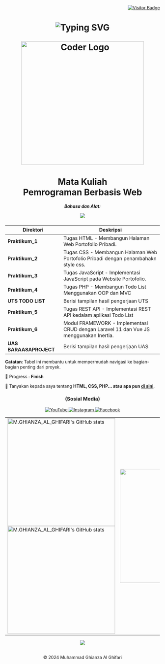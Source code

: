 <div align="right">
    <a href="https://visitor-badge.laobi.icu/badge?page_id=220660121058.PBW-IF-VD">
        <img src="https://visitor-badge.laobi.icu/badge?page_id=220660121058.PBW-IF-VD&title=Dikunjungi" alt="Visitor Badge" />
    </a>
</div>

<h1 align="Center">
    <img src="https://readme-typing-svg.herokuapp.com?font=Times+New+Roman&pause=1000&color=24F700&center=true&vCenter=true&width=435&lines=Hai+%F0%9F%91%8B+Saya+Muhammad+Ghianza+Al+Ghifari!" alt="Typing SVG" /></a>
    <p align="center">
    <img src="https://user-images.githubusercontent.com/74038190/225813708-98b745f2-7d22-48cf-9150-083f1b00d6c9.gif" alt="Coder Logo" width="400">
</h1>

<h1 align="center"><a>Mata Kuliah
<br>Pemrograman Berbasis Web</a></br></h1>

<h5 align="center">Bahasa dan Alat:
<p align="center">
    <a href="https://skillicons.dev">
        <img src="https://skillicons.dev/icons?i=html,css,js,react,vue,nodejs,java,php,mysql,git,figma,laravel" />
    </a>
</p>
</h5>



| **Direktori**               | **Deskripsi**                                                                           |
|-----------------------------|-----------------------------------------------------------------------------------------|
| **Praktikum_1**             | Tugas HTML - Membangun Halaman Web Portofolio Pribadi.                                  |
| **Praktikum_2**             | Tugas CSS - Membangun Halaman Web Portofolio Pribadi dengan penambahakn style css.      |
| **Praktikum_3**             | Tugas JavaScript - Implementasi JavaScript pada Website Portofolio.                     |
| **Praktikum_4**             | Tugas PHP - Membangun Todo List Menggunakan OOP dan MVC                                 |
| **UTS TODO LIST**           | Berisi tampilan hasil pengerjaan UTS                                                    |
| **Praktikum_5**             | Tugas REST API - Implementasi REST API kedalam aplikasi Todo List                       |
| **Praktikum_6**             | Modul FRAMEWORK - Implementasi CRUD dengan Laravel 11 dan Vue JS menggunakan Inertia.   |
| **UAS BARAASAPROJECT**      | Berisi tampilan hasil pengerjaan UAS                                                    |

                                                                                   

**Catatan**: Tabel ini membantu untuk mempermudah navigasi ke bagian-bagian penting dari proyek.

 
🌱 Progress : **Finish**

💬 Tanyakan kepada saya tentang **HTML, CSS, PHP... atau apa pun [di sini](https://github.com/220660121058/PBW-IF-VD/issues)**.

 </div>
 
<h3 align="center">(Sosial Media)</h3>
 <div align="center"> 
<a href="https://youtube.com/@MuhammadGhianzaAlGhifariUNSAP" target="_blank">
    <img src="https://img.shields.io/badge/YouTube-FF0000?style=for-the-badge&logo=youtube&logoColor=white" alt="YouTube" />
</a>

  <a href="https://www.instagram.com/ghianza_al_ghifari" target="_blank">
    <img src="https://img.shields.io/badge/Instagram-E4405F?style=for-the-badge&logo=instagram&logoColor=white" alt="Instagram" />
</a>

<a href="https://www.facebook.com/ghianza.alghifari" target="_blank">
    <img src="https://img.shields.io/badge/Facebook-1877F2?style=for-the-badge&logo=facebook&logoColor=white" alt="Facebook" />
</a>

</div>

  
<table>
    <tr>
        <!-- GitHub Stats -->
        <td>
            <!-- GitHub Stats for Light Mode -->
            <a href="https://github.com/220660121058/github-readme-stats#gh-light-mode-only">
                <img height="350" src="https://github-readme-stats.vercel.app/api?username=220660121058&show_icons=true&line_height=28&hide_border=true&card_width=347&theme=default#gh-light-mode-only" alt="M.GHIANZA_AL_GHIFARI's GitHub stats" />
            </a>
            <!-- GitHub Stats for Dark Mode -->
            <a href="https://github.com/220660121058/github-readme-stats#gh-dark-mode-only">
                <img height="350" src="https://github-readme-stats.vercel.app/api?username=220660121058&show_icons=true&line_height=28&hide_border=true&card_width=347&theme=dark&bg_color=000000#gh-dark-mode-only" alt="M.GHIANZA_AL_GHIFARI's GitHub stats" />
            </a>
        </td>
        <!-- GIF Preview -->
        <td align="center">
            <img src="https://media4.giphy.com/media/V4NSR1NG2p0KeJJyr5/giphy.gif?cid=6c09b952l2vhb7bq2qtc2wmlpzvrxsbbsji74hywrv79edci&ep=v1_internal_gif_by_id&rid=giphy.gif&ct=g" 
                 alt="GIF Preview 2" 
                 width="370" />
        </td>
    </tr>
</table>


</div>

<div align="center">
    <img src="https://github-readme-activity-graph.vercel.app/graph?username=220660121058&bg_color=011627&color=FFFFFF&line=77e68a&point=FF0000&area=true&hide_border=false" border-radius="15">
</div>
<br>
<p align="center">
    &copy; 2024 Muhammad Ghianza Al Ghifari
</p>


